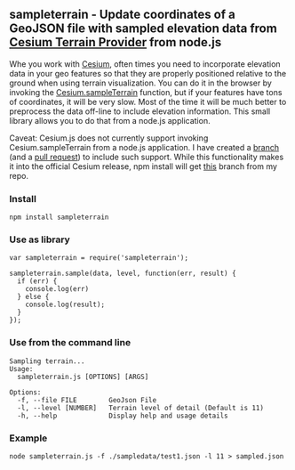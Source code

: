 ## sampleterrain - Update coordinates of a GeoJSON file with sampled elevation data from [Cesium Terrain Provider](https://cesiumjs.org/data-and-assets/terrain/stk-world-terrain.html) from node.js

Whe you work with [Cesium](https://cesiumjs.org/), often times you need to incorporate elevation data in your geo features so that they are properly positioned relative to the ground when using terrain visualization. You can do it in the browser by invoking the [Cesium.sampleTerrain](https://cesiumjs.org/Cesium/Build/Documentation/sampleTerrain.html) function, but if your features have tons of coordinates, it will be very slow. Most of the time it will be much better to preprocess the data off-line to include elevation information. This small library allows you to do that from a node.js application.

Caveat: Cesium.js does not currently support invoking Cesium.sampleTerrain from a node.js application. I have created a [branch](https://github.com/jimmyangel/cesium/tree/loadWithXhr-for-node) (and a [pull request](https://github.com/AnalyticalGraphicsInc/cesium/pull/5138)) to include such support. While this functionality makes it into the official Cesium release, npm install will get [this](https://github.com/jimmyangel/cesium/tree/lhxr-build) branch from my repo.

### Install
```
npm install sampleterrain
```

### Use as library

```
var sampleterrain = require('sampleterrain');

sampleterrain.sample(data, level, function(err, result) {
  if (err) {
    console.log(err)
  } else {
    console.log(result);
  }
});

```

### Use from the command line
```
Sampling terrain...
Usage:
  sampleterrain.js [OPTIONS] [ARGS]

Options: 
  -f, --file FILE        GeoJson File
  -l, --level [NUMBER]   Terrain level of detail (Default is 11)
  -h, --help             Display help and usage details
```

### Example
```
node sampleterrain.js -f ./sampledata/test1.json -l 11 > sampled.json
```